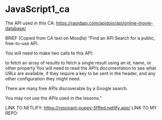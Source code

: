 # JavaScript1_ca

The API used in this CA:
https://rapidapi.com/apidojo/api/online-movie-database/

BRIEF (Copied from CA text on Moodle)
"Find an API
Search for a public, free-to-use API.

You will need to make two calls to this API:

to fetch an array of results
to fetch a single result using an id, name, or other property
You will need to read the API’s documentation to see what URLs are available, if they require a key to be sent in the header, and any other configuration they might need.

There are many free APIs discoverable by a Google search.

You may not use the APIs used in the lessons."

LINK TO NETLIFY: https://resonant-puppy-5fffed.netlify.app/
LINK TO MY REPO:
